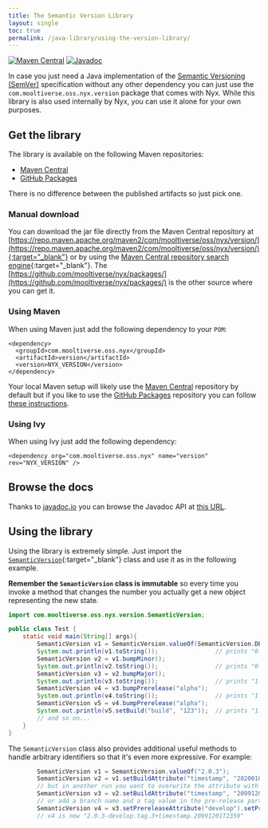```yaml
---
title: The Semantic Version Library
layout: single
toc: true
permalink: /java-library/using-the-version-library/
---
```


[![Maven Central](https://img.shields.io/maven-central/v/com.mooltiverse.oss.nyx/version.svg?label=Maven%20Central)](https://search.maven.org/search?q=g:%22com.mooltiverse.oss.nyx%22%20AND%20a:%22version%22) [![Javadoc](https://javadoc.io/badge2/com.mooltiverse.oss.nyx/version/Javadoc.svg)](https://javadoc.io/doc/com.mooltiverse.oss.nyx/version)

In case you just need a Java implementation of the [Semantic Versioning (SemVer)](https://semver.org/) specification without any other dependency you can just use the `com.mooltiverse.oss.nyx.version` package that comes with Nyx. While this library is also used internally by Nyx, you can use it alone for your own purposes.

## Get the library
The library is available on the following Maven repositories:

* [Maven Central](https://repo.maven.apache.org/maven2/com/mooltiverse/oss/nyx/version/)
* [GitHub Packages](https://github.com/mooltiverse/nyx/packages/)

There is no difference between the published artifacts so just pick one.

### Manual download
You can download the jar file directly from the Maven Central repository at [https://repo.maven.apache.org/maven2/com/mooltiverse/oss/nyx/version/](https://repo.maven.apache.org/maven2/com/mooltiverse/oss/nyx/version/){:target="_blank"} or by using the [Maven Central repository search engine](https://search.maven.org/artifact/com.mooltiverse.oss.nyx/version){:target="_blank"}. The [https://github.com/mooltiverse/nyx/packages/](https://github.com/mooltiverse/nyx/packages/) is the other source where you can get it.

### Using Maven
When using Maven just add the following dependency to your `POM`:

```manifest
<dependency>
  <groupId>com.mooltiverse.oss.nyx</groupId>
  <artifactId>version</artifactId>
  <version>NYX_VERSION</version>
</dependency>
```

Your local Maven setup will likely use the [Maven Central](https://repo.maven.apache.org/maven2/com/mooltiverse/oss/nyx/version/) repository by default but if you like to use the [GitHub Packages](https://github.com/mooltiverse/nyx/packages/) repository you can follow [these instructions](https://help.github.com/en/packages/using-github-packages-with-your-projects-ecosystem/configuring-apache-maven-for-use-with-github-packages).

### Using Ivy
When using Ivy just add the following dependency:

```manifest
<dependency org="com.mooltiverse.oss.nyx" name="version" rev="NYX_VERSION" />
```

## Browse the docs

Thanks to [javadoc.io](https://javadoc.io/) you can browse the Javadoc API at [this URL](https://javadoc.io/doc/com.mooltiverse.oss.nyx/version).

## Using the library

Using the library is extremely simple. Just import the [`SemanticVersion`](https://javadoc.io/doc/com.mooltiverse.oss.nyx/version/latest/com/mooltiverse/oss/nyx/version/SemanticVersion.html){:target="_blank"} class and use it as in the following example.

**Remember the `SemanticVersion` class is immutable** so every time you invoke a method that changes the number you actually get a new object representing the new state.

```java
import com.mooltiverse.oss.nyx.version.SemanticVersion;

public class Test {
    static void main(String[] args){
        SemanticVersion v1 = SemanticVersion.valueOf(SemanticVersion.DEFAULT_INITIAL_VERSION);
        System.out.println(v1.toString());                // prints "0.1.0"
        SemanticVersion v2 = v1.bumpMinor();
        System.out.println(v2.toString());                // prints "0.2.0"
        SemanticVersion v3 = v2.bumpMajor();
        System.out.println(v3.toString());                // prints "1.0.0"
        SemanticVersion v4 = v3.bumpPrerelease("alpha");
        System.out.println(v4.toString());                // prints "1.0.0-alpha.0"
        SemanticVersion v5 = v4.bumpPrerelease("alpha");
        System.out.println(v5.setBuild("build", "123"));  // prints "1.0.0-alpha.0+build.123"
        // and so on...
    }
}
```

The `SemanticVersion` class also provides additional useful methods to handle arbitrary identifiers so that it's even more expressive. For example:

```java
        SemanticVersion v1 = SemanticVersion.valueOf("2.0.3");
        SemanticVersion v2 = v1.setBuildAttribute("timestamp", "20200101T1500");    // v2 is now "2.0.3+timestamp.20200101T1500"
        // but in another run you want to overwrite the attribute with the same name, so...
        SemanticVersion v3 = v2.setBuildAttribute("timestamp", "20991201T2359");    // v3 is now "2.0.3+timestamp.20991201T2359"
        // or add a branch name and a tag value in the pre-release part, one as a simple attribute and the other as a named pair
        SemanticVersion v4 = v3.setPrereleaseAttribute("develop").setPrereleaseAttribute("tag", 3);
        // v4 is now "2.0.3-develop.tag.3+timestamp.20991201T2359"
```